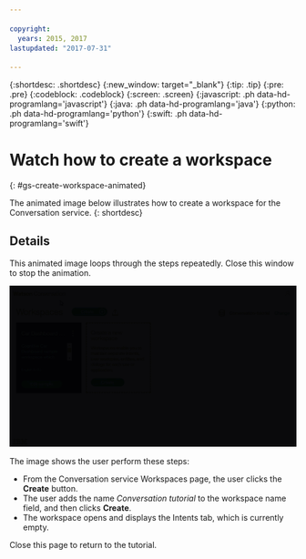 ```yaml
---

copyright:
  years: 2015, 2017
lastupdated: "2017-07-31"

---
```


{:shortdesc: .shortdesc}
{:new_window: target="_blank"}
{:tip: .tip}
{:pre: .pre}
{:codeblock: .codeblock}
{:screen: .screen}
{:javascript: .ph data-hd-programlang='javascript'}
{:java: .ph data-hd-programlang='java'}
{:python: .ph data-hd-programlang='python'}
{:swift: .ph data-hd-programlang='swift'}

# Watch how to create a workspace
{: #gs-create-workspace-animated}

The animated image below illustrates how to create a workspace for the Conversation service.
{: shortdesc}
## Details

This animated image loops through the steps repeatedly. Close this window to stop the animation.

![Animated image that shows how to create a workspace](images/gs-create-workspace-animated.gif)

The image shows the user perform these steps:

- From the Conversation service Workspaces page, the user clicks the **Create** button.
- The user adds the name *Conversation tutorial* to the workspace name field, and then clicks **Create**.
- The workspace opens and displays the Intents tab, which is currently empty.

Close this page to return to the tutorial.